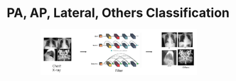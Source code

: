 # PA, AP, Lateral, Others Classification
<p align="center">
    <img src="./model_Image.png" width="70%" height="70%">
</p>
